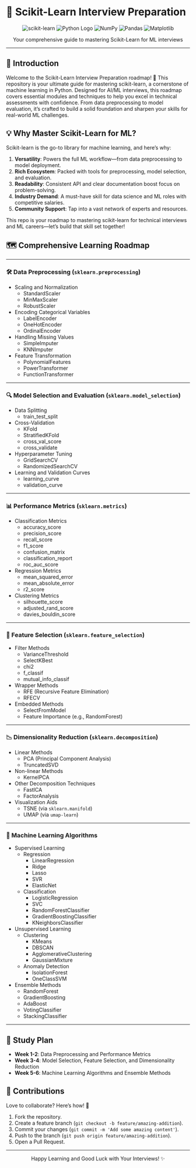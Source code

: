 # 🧠 Scikit-Learn Interview Preparation

<div align="center">
  <img src="https://img.shields.io/badge/scikit--learn-F7931E?style=for-the-badge&logo=scikit-learn&logoColor=white" alt="scikit-learn" />
  <img src="https://img.shields.io/badge/Python-3776AB?style=for-the-badge&logo=python&logoColor=white" alt="Python Logo" />
  <img src="https://img.shields.io/badge/NumPy-013243?style=for-the-badge&logo=numpy&logoColor=white" alt="NumPy" />
  <img src="https://img.shields.io/badge/Pandas-150458?style=for-the-badge&logo=pandas&logoColor=white" alt="Pandas" />
  <img src="https://img.shields.io/badge/Matplotlib-11557C?style=for-the-badge&logo=matplotlib&logoColor=white" alt="Matplotlib" />
</div>
<p align="center">Your comprehensive guide to mastering Scikit-Learn for ML interviews</p>

---

## 📖 Introduction

Welcome to the Scikit-Learn Interview Preparation roadmap! 🚀 This repository is your ultimate guide for mastering scikit-learn, a cornerstone of machine learning in Python. Designed for AI/ML interviews, this roadmap covers essential modules and techniques to help you excel in technical assessments with confidence. From data preprocessing to model evaluation, it’s crafted to build a solid foundation and sharpen your skills for real-world ML challenges.

## 💡 Why Master Scikit-Learn for ML?

Scikit-learn is the go-to library for machine learning, and here’s why:
1. **Versatility**: Powers the full ML workflow—from data preprocessing to model deployment.
2. **Rich Ecosystem**: Packed with tools for preprocessing, model selection, and evaluation.
3. **Readability**: Consistent API and clear documentation boost focus on problem-solving.
4. **Industry Demand**: A must-have skill for data science and ML roles with competitive salaries.
5. **Community Support**: Tap into a vast network of experts and resources.

This repo is your roadmap to mastering scikit-learn for technical interviews and ML careers—let’s build that skill set together!

## 🗺️ Comprehensive Learning Roadmap

---

### 🛠️ Data Preprocessing (`sklearn.preprocessing`)

- Scaling and Normalization
  - StandardScaler
  - MinMaxScaler
  - RobustScaler
- Encoding Categorical Variables
  - LabelEncoder
  - OneHotEncoder
  - OrdinalEncoder
- Handling Missing Values
  - SimpleImputer
  - KNNImputer
- Feature Transformation
  - PolynomialFeatures
  - PowerTransformer
  - FunctionTransformer

---

### 🔍 Model Selection and Evaluation (`sklearn.model_selection`)

- Data Splitting
  - train_test_split
- Cross-Validation
  - KFold
  - StratifiedKFold
  - cross_val_score
  - cross_validate
- Hyperparameter Tuning
  - GridSearchCV
  - RandomizedSearchCV
- Learning and Validation Curves
  - learning_curve
  - validation_curve

---

### 📊 Performance Metrics (`sklearn.metrics`)

- Classification Metrics
  - accuracy_score
  - precision_score
  - recall_score
  - f1_score
  - confusion_matrix
  - classification_report
  - roc_auc_score
- Regression Metrics
  - mean_squared_error
  - mean_absolute_error
  - r2_score
- Clustering Metrics
  - silhouette_score
  - adjusted_rand_score
  - davies_bouldin_score

---

### 🌟 Feature Selection (`sklearn.feature_selection`)

- Filter Methods
  - VarianceThreshold
  - SelectKBest
  - chi2
  - f_classif
  - mutual_info_classif
- Wrapper Methods
  - RFE (Recursive Feature Elimination)
  - RFECV
- Embedded Methods
  - SelectFromModel
  - Feature Importance (e.g., RandomForest)

---

### 📉 Dimensionality Reduction (`sklearn.decomposition`)

- Linear Methods
  - PCA (Principal Component Analysis)
  - TruncatedSVD
- Non-linear Methods
  - KernelPCA
- Other Decomposition Techniques
  - FastICA
  - FactorAnalysis
- Visualization Aids
  - TSNE (via `sklearn.manifold`)
  - UMAP (via `umap-learn`)

---

### 🤖 Machine Learning Algorithms

- Supervised Learning
  - Regression
    - LinearRegression
    - Ridge
    - Lasso
    - SVR
    - ElasticNet
  - Classification
    - LogisticRegression
    - SVC
    - RandomForestClassifier
    - GradientBoostingClassifier
    - KNeighborsClassifier
- Unsupervised Learning
  - Clustering
    - KMeans
    - DBSCAN
    - AgglomerativeClustering
    - GaussianMixture
  - Anomaly Detection
    - IsolationForest
    - OneClassSVM
- Ensemble Methods
  - RandomForest
  - GradientBoosting
  - AdaBoost
  - VotingClassifier
  - StackingClassifier

---

## 📆 Study Plan

- **Week 1-2**: Data Preprocessing and Performance Metrics
- **Week 3-4**: Model Selection, Feature Selection, and Dimensionality Reduction
- **Week 5-6**: Machine Learning Algorithms and Ensemble Methods

## 🤝 Contributions

Love to collaborate? Here’s how! 🌟
1. Fork the repository.
2. Create a feature branch (`git checkout -b feature/amazing-addition`).
3. Commit your changes (`git commit -m 'Add some amazing content'`).
4. Push to the branch (`git push origin feature/amazing-addition`).
5. Open a Pull Request.

---

<div align="center">
  <p>Happy Learning and Good Luck with Your Interviews! ✨</p>
</div>